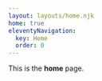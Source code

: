 ```yaml
---
layout: layouts/home.njk
home: true
eleventyNavigation:
  key: Home
  order: 0
---
```


This is the **home** page.
